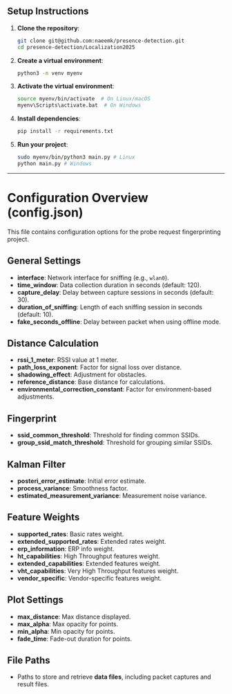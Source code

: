 ## Setup Instructions

1. **Clone the repository**:

    ```bash
    git clone git@github.com:naeemk/presence-detection.git    
    cd presence-detection/Localization2025
    ```

2. **Create a virtual environment**:

    ```bash
    python3 -m venv myenv
    ```

3. **Activate the virtual environment**:

    ```bash
    source myenv/bin/activate  # On Linux/macOS
    myenv\Scripts\activate.bat  # On Windows
    ```

4. **Install dependencies**:

    ```bash
    pip install -r requirements.txt
    ```

5. **Run your project**:

    ```bash
    sudo myenv/bin/python3 main.py # Linux
    python main.py # Windows
    ```

---

# Configuration Overview (config.json)

This file contains configuration options for the probe request fingerprinting project.

## General Settings

* **interface**: Network interface for sniffing (e.g., `wlan0`).
* **time\_window**: Data collection duration in seconds (default: 120).
* **capture\_delay**: Delay between capture sessions in seconds (default: 30).
* **duration\_of\_sniffing**: Length of each sniffing session in seconds (default: 10).
* **fake\_seconds\_offline**: Delay between packet when using offline mode.

## Distance Calculation

* **rssi\_1\_meter**: RSSI value at 1 meter.
* **path\_loss\_exponent**: Factor for signal loss over distance.
* **shadowing\_effect**: Adjustment for obstacles.
* **reference\_distance**: Base distance for calculations.
* **environmental\_correction\_constant**: Factor for environment-based adjustments.

## Fingerprint

* **ssid\_common\_threshold**: Threshold for finding common SSIDs.
* **group\_ssid\_match\_threshold**: Threshold for grouping similar SSIDs.

## Kalman Filter

* **posteri\_error\_estimate**: Initial error estimate.
* **process\_variance**: Smoothness factor.
* **estimated\_measurement\_variance**: Measurement noise variance.

## Feature Weights

* **supported\_rates**: Basic rates weight.
* **extended\_supported\_rates**: Extended rates weight.
* **erp\_information**: ERP info weight.
* **ht\_capabilities**: High Throughput features weight.
* **extended\_capabilities**: Extended features weight.
* **vht\_capabilities**: Very High Throughput features weight.
* **vendor\_specific**: Vendor-specific features weight.

## Plot Settings

* **max\_distance**: Max distance displayed.
* **max\_alpha**: Max opacity for points.
* **min\_alpha**: Min opacity for points.
* **fade\_time**: Fade-out duration for points.

## File Paths

* Paths to store and retrieve **data files**, including packet captures and result files.
